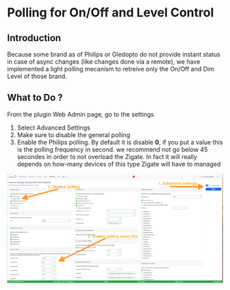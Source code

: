 # Polling for On/Off and Level Control

## Introduction

Because some brand as of Philips or Gledopto do not provide instant status in case of async changes (like changes done via a remote),
we have implemented a light polling mecanism to retreive only the On/Off and Dim Level of those brand.

## What to Do ?

From the plugin Web Admin page, go to the settings

1. Select Advanced Settings
1. Make sure to disable the general polling
1. Enable the Philips polling. By default it is disable __0__, if you put a value this is the polling frequency in second.
we recommend not go below 45 secondes in order to not overload the Zigate. In fact it will really depends on how-many devices
of this type Zigate will have to managed


![Philips Poling](../Images/Philips_Polling.png)
